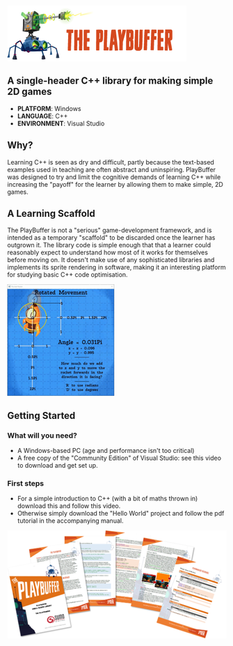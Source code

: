 
![](/.github/images/playbuffer_title.png)
## A single-header C++ library for making simple 2D games 
* **PLATFORM**: Windows
* **LANGUAGE**: C++
* **ENVIRONMENT**: Visual Studio

## Why?
Learning C++ is seen as dry and difficult, partly because the text-based examples used in teaching are often abstract and uninspiring. PlayBuffer was designed to try and limit the cognitive demands of learning C++ while increasing the "payoff" for the learner by allowing them to make simple, 2D games.

## A Learning Scaffold
The PlayBuffer is not a "serious" game-development framework, and is intended as a temporary "scaffold" to be discarded once the learner has outgrown it. The library code  is simple enough that that a learner could reasonably expect to understand how most of it works for themselves before moving on. It doesn't make use of any sophisticated libraries and implements its sprite rendering in software, making it an interesting platform for studying basic C++ code optimisation. 

![](/.github/images/rocket.gif)

## Getting Started

### What will you need?
- A Windows-based PC (age and performance isn't too critical)
- A free copy of the "Community Edition" of Visual Studio: see this video to download and get set up.

### First steps
- For a simple introduction to C++ (with a bit of maths thrown in) download this and follow this video.
- Otherwise simply download the "Hello World" project and follow the pdf tutorial in the accompanying manual.


![](/.github/images/manual.png)


